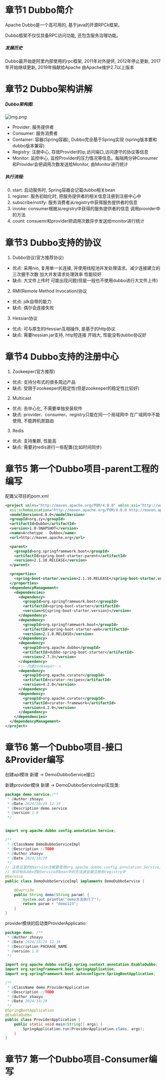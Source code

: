 # 章节1 Dubbo简介
Apache Dubbo是一个高可用的, 基于java的开源RPCk框架。

Dubbo框架不仅仅具备RPC访问功能, 还包含服务治理功能。

##### 发展历史
Dubbo最开始是阿里内部使用的rpc框架, 2011年对外提供, 2012年停止更新, 2017年开始继续更新, 2019年捐献给Apache 由Apache维护2.7以上版本


# 章节2 Dubbo架构讲解
##### Dubbo架构图:

![img.png](img.png)

- Provider: 服务提供者
- Consumer: 服务消费者
- Container: 容器(Spring容器), Dubbo完全基于Spring实现 (spring版本要和dubbo版本兼容)
- Registry: 注册中心, 存放Provider的ip,访问端口,访问遵守的协议等信息
- Monitor: 监控中心, 监控Provider的压力情况等信息。每隔两分钟Consumer和Provider会把调用次数发送给Monitor, 由Monitor进行统计

##### 执行流程:
0. start: 启动服务时, Spring容器会记载dubbo相关bean
1. register: 服务初始化时, 把服务提供者的相关信息注册到注册中心中
2. subscribe/notify: 服务消费者从registry中获得服务提供者的信息
3. invoke: consumer根据从registry中获得的服务提供者的信息 调用provider中的方法
4. count: consuemr和provider把调用次数异步发送给monitor进行统计

# 章节3 Dubbo支持的协议
1. Dubbo协议(官方推荐协议) <br/>
- 优点: 采用nio, 复用单一长连接, 并使用线程池并发处理请求。减少连接建立的三次握手次数 加大并发请求处理效率 性能较好
- 缺点: 大文件上传时 可能出现问题(但是一般也不使用dubbo进行大文件上传)

2. RMI(Remote Method Invocation)协议
- 优点: jdk自带的能力
- 缺点: 偶尔会连接失败

3. Hessian协议
- 优点: 可与原生的Hessian互相操作, 是基于的http协议
- 缺点: 需要hessian.jar支持, http短连接 开销大, 性能没有dubbo协议好

# 章节4 Dubbo支持的注册中心
1. Zookeeper(官方推荐)
- 优点: 支持分布式的很多周边产品
- 缺点: 受限于zookeeper的稳定性(但是zookeeper的稳定性比较好)

2. Multicast
- 优点: 去中心化, 不需要单独安装软件
- 缺点: provider、consumer、registry只能在同一个局域网中 在广域网中不能使用, 不能跨机房路由

3. Redis
- 优点: 支持集群, 性能高
- 缺点: 需要对redis进行一些配置(比如时间同步)

# 章节5 第一个Dubbo项目-parent工程的编写
配置父项目的pom.xml

```xml
<project xmlns="http://maven.apache.org/POM/4.0.0" xmlns:xsi="http://www.w3.org/2001/XMLSchema-instance"
  xsi:schemaLocation="http://maven.apache.org/POM/4.0.0 http://maven.apache.org/maven-v4_0_0.xsd">
  <modelVersion>4.0.0</modelVersion>
  <groupId>org.zy</groupId>
  <artifactId>Dubbo</artifactId>
  <version>1.0-SNAPSHOT</version>
  <name>Archetype - Dubbo</name>
  <url>http://maven.apache.org</url>

  <parent>
    <groupId>org.springframework.boot</groupId>
    <artifactId>spring-boot-starter-parent</artifactId>
    <version>2.1.10.RELEASE</version>
  </parent>

  <properties>
    <spring-boot-starter.version>2.1.10.RELEASE</spring-boot-starter.version>
  </properties>
  <dependencyManagement>
    <dependencies>
      <dependency>
        <groupId>org.springframework.boot</groupId>
        <artifactId>spring-boot-starter</artifactId>
        <version>${spring-boot-starter.version}</version>
      </dependency>
      <dependency>
        <groupId>org.springframework.boot</groupId>
        <artifactId>spring-boot-starter-web</artifactId>
        <version>2.1.0.RELEASE</version>
      </dependency>
      <dependency>
        <groupId>org.apache.dubbo</groupId>
        <artifactId>dubbo-spring-boot-starter</artifactId>
        <version>2.7.3</version>
      </dependency>
      <!--内嵌zookeeper-->
      <dependency>
        <groupId>org.apache.curator</groupId>
        <artifactId>curator-recipes</artifactId>
        <version>4.2.0</version>
      </dependency>
      <dependency>
        <groupId>org.apache.curator</groupId>
        <artifactId>curator-framework</artifactId>
        <version>4.2.0</version>
      </dependency>
    </dependencies>
  </dependencyManagement>
</project>

```

# 章节6 第一个Dubbo项目-接口&Provider编写
创建api模块 新建 -> DemoDubboService接口

新建provider模块 新建 -> DemoDubboServiceImpl实现类:

```java
package demo.service;/**
 * @Author:zhoayu
 * @Date:2024/10/29 12:33
 * @Description:demo.service
 * @version:1.0
 */


import org.apache.dubbo.config.annotation.Service;

/**
 * @ClassName DemoDubboServiceImpl
 * @Description //TODO 
 * @Author zhaoyu
 * @Date 2024/10/29
 */
// 注意这里的@Service注解要使用org.apache.dubbo.config.annotation.Service, 否则dubbo会认为这是一个consumer 不是一个provider
// 标识有dubbo的@Service的bean中的方法就会被注册到registry中
@Service
public class DemoDubboServiceImpl implements DemoDubboService {

    @Override
    public String demo(String param) {
        System.out.println("demo方法执行了");
        return param + "demo123";
    }
}

```

provider模块的启动类ProviderApplicatio:

```java
package demo; /**
 * @Author:zhoayu
 * @Date:2024/10/29 12:36
 * @Description:PACKAGE_NAME
 * @version:1.0
 */

import org.apache.dubbo.config.spring.context.annotation.EnableDubbo;
import org.springframework.boot.SpringApplication;
import org.springframework.boot.autoconfigure.SpringBootApplication;

/**
 * @ClassName demo.ProviderApplication
 * @Description //TODO 
 * @Author zhaoyu
 * @Date 2024/10/29
 */
@SpringBootApplication
@EnableDubbo
public class ProviderApplication {
    public static void main(String[] args) {
        SpringApplication.run(ProviderApplication.class, args);
    }
}
```

# 章节7 第一个Dubbo项目-Consumer编写






















